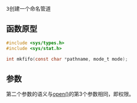 <kbd>3</kbd>创建一个命名管道
## 函数原型
```c
#include <sys/types.h>
#include <sys/stat.h>

int mkfifo(const char *pathname, mode_t mode);
```
## 参数
第二个参数的语义与[open()](open.md)的第3个参数相同，即权限。